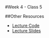 #Week 4 - Class 5

##Other Resources
* [Lecture Code](lecture-code/)
* [Lecture Slides](lecture-slides/)